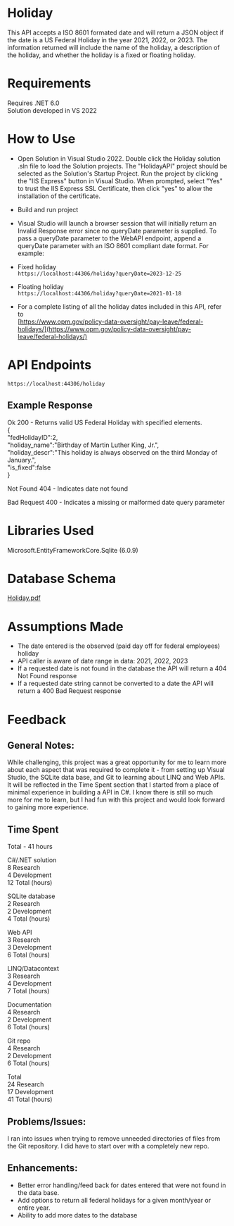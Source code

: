 # Holiday

This API accepts a ISO 8601 formated date and will return a JSON object if the date is a US Federal Holiday in the year 2021, 2022, or 2023.
The information returned will include the name of the holiday, a description of the holiday, and whether the holiday is a fixed or floating holiday.

# Requirements
Requires .NET 6.0   
Solution developed in VS 2022

# How to Use
* Open Solution in Visual Studio 2022. Double click the Holiday solution .sln file to load the Solution projects. The "HolidayAPI" project should be selected as the Solution's Startup Project. Run the project by clicking the "IIS Express" button in Visual Studio. When prompted, select "Yes" to trust the IIS Express SSL Certificate, then click "yes" to allow the installation of the certificate. 
* Build and run project
* Visual Studio will launch a browser session that will initially return an Invalid Response error since no queryDate parameter is supplied. To pass a queryDate parameter to the WebAPI endpoint, append a queryDate parameter with an ISO 8601 compliant date format. For example:  
* Fixed holiday  
`https://localhost:44306/holiday?queryDate=2023-12-25`  
* Floating holiday  
`https://localhost:44306/holiday?queryDate=2021-01-18` 

* For a complete listing of all the holiday dates included in this API, refer to   
[https://www.opm.gov/policy-data-oversight/pay-leave/federal-holidays/](https://www.opm.gov/policy-data-oversight/pay-leave/federal-holidays/)

# API Endpoints
`https://localhost:44306/holiday`

## Example Response
Ok 200 - Returns valid US Federal Holiday with specified elements.  
{  
  "fedHolidayID":2,  
  "holiday_name":"Birthday of Martin Luther King, Jr.",  
  "holiday_descr":"This holiday is always observed on the third Monday of January.",  
  "is_fixed":false  
}
  
Not Found 404 - Indicates date not found  
  
Bad Request 400 - Indicates a missing or malformed date query parameter  

# Libraries Used
Microsoft.EntityFrameworkCore.Sqlite (6.0.9)

# Database Schema
[Holiday.pdf](https://github.com/stacyalley/Holiday/files/9701521/Holiday.pdf)

# Assumptions Made
* The date entered is the observed (paid day off for federal employees) holiday
* API caller is aware of date range in data: 2021, 2022, 2023
* If a requested date is not found in the database the API will return a 404 Not Found response
* If a requested date string cannot be converted to a date the API will return a 400 Bad Request response

# Feedback  
## General Notes: 
While challenging, this project was a great opportunity for me to learn more about each aspect that was required to complete it - from setting up Visual Studio, the SQLite data base, and Git to learning about LINQ and Web APIs. It will be reflected in the Time Spent section that I started from a place of minimal experience in building a API in C#. I know there is still so much more for me to learn, but I had fun with this project and would look forward to gaining more experience.

## Time Spent  
Total - 41 hours

C#/.NET solution  
8 Research  
4 Development   
12 Total (hours)
  
SQLite database  
2 Research  
2 Development  
4 Total (hours)  
  
Web API  
3 Research  
3 Development  
6 Total (hours)  

LINQ/Datacontext  
3 Research  
4 Development  
7 Total (hours)  

Documentation  
4 Research  
2 Development  
6 Total (hours)  

Git repo  
4 Research  
2 Development  
6 Total (hours)  
  
Total  
24 Research  
17 Development  
41 Total (hours)  

## Problems/Issues:
I ran into issues when trying to remove unneeded directories of files from the Git repository.  I did have to start over with a completely new repo.

## Enhancements:
* Better error handling/feed back for dates entered that were not found in the data base.
* Add options to return all federal holidays for a given month/year or  entire year.
* Ability to add more dates to the database



